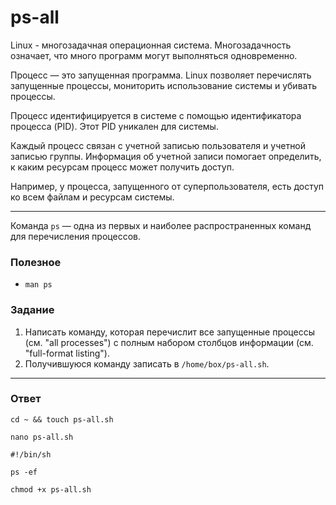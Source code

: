 # ps-all

Linux - многозадачная операционная система. Многозадачность означает, что много программ могут выполняться одновременно.

Процесс — это запущенная программа. Linux позволяет перечислять запущенные процессы, мониторить использование системы и убивать процессы.

Процесс идентифицируется в системе с помощью идентификатора процесса (PID). Этот PID уникален для системы.

Каждый процесс связан с учетной записью пользователя и учетной записью группы. Информация об учетной записи помогает определить, к каким ресурсам процесс может получить доступ.

Например, у процесса, запущенного от суперпользователя, есть доступ ко всем файлам и ресурсам системы.

---

Команда `ps` — одна из первых и наиболее распространенных команд для перечисления процессов.

### Полезное

- `man ps`

### Задание

1. Написать команду, которая перечислит все запущенные процессы (см. "all processes") с полным набором столбцов информации (см. "full-format listing").
2. Получившуюся команду записать в `/home/box/ps-all.sh`.

---

### Ответ

```
cd ~ && touch ps-all.sh

nano ps-all.sh
```
```
#!/bin/sh

ps -ef
```
```
chmod +x ps-all.sh
```
